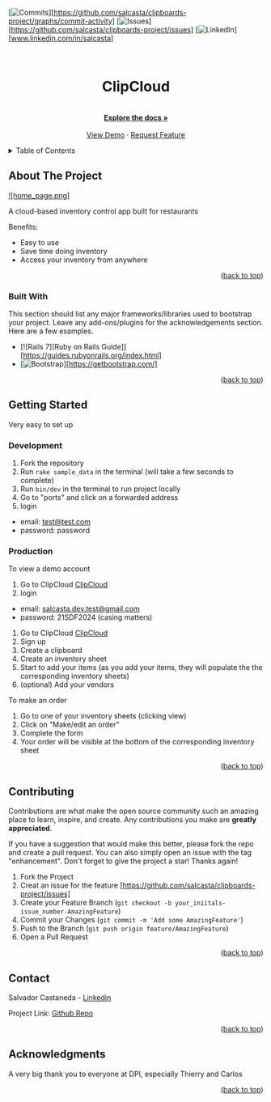 
<a name="readme-top"></a>

[![Commits][forks-shield]][https://github.com/salcasta/clipboards-project/graphs/commit-activity]
[![Issues][stars-shield]][https://github.com/salcasta/clipboards-project/issues]
[![LinkedIn][linkedin-shield]][www.linkedin.com/in/salcasta]



<!-- PROJECT LOGO -->
<br />
<div align="center">
  
  <h1>ClipCloud</h1>

  <p align="center">
    <br />
    <a href="https://github.com/salcasta/clipboards-project"><strong>Explore the docs »</strong></a>
    <br />
    <br />
    <a href="#">View Demo</a>
    ·
    <a href="https://github.com/salcasta/clipboards-project/issues/new">Request Feature</a>
  </p>
</div>



<!-- TABLE OF CONTENTS -->
<details>
  <summary>Table of Contents</summary>
  <ol>
    <li>
      <a href="#about-the-project">About The Project</a>
      <ul>
        <li><a href="#built-with">Built With</a></li>
      </ul>
    </li>
    <li>
      <a href="#getting-started">Getting Started</a>
      <ul>
        <li><a href="#development">Development</a></li>
        <li><a href="#production">Production</a></li>
      </ul>
    </li>
    <li><a href="#contributing">Contributing</a></li>
    <li><a href="#contact">Contact</a></li>
    <li><a href="#acknowledgments">Acknowledgments</a></li>
  </ol>
</details>



<!-- ABOUT THE PROJECT -->
## About The Project

[![home_page.png]](https://clipcloud.onrender.com)

A cloud-based inventory control app built for restaurants 

Benefits:
* Easy to use 
* Save time doing inventory
* Access your inventory from anywhere

<p align="right">(<a href="#readme-top">back to top</a>)</p>



### Built With

This section should list any major frameworks/libraries used to bootstrap your project. Leave any add-ons/plugins for the acknowledgements section. Here are a few examples.

* [![Rails 7][Ruby on Rails Guide]][https://guides.rubyonrails.org/index.html]
* [![Bootstrap][Bootstrap.com]][https://getbootstrap.com/]

<p align="right">(<a href="#readme-top">back to top</a>)</p>



<!-- GETTING STARTED -->
## Getting Started

Very easy to set up 

### Development

1. Fork the repository 
2. Run <code>rake sample_data</code> in the terminal (will take a few seconds to complete)
3. Run <code>bin/dev</code> in the terminal to run project locally 
4. Go to "ports" and click on a forwarded address
5. login 
  * email: test@test.com
  * password: password

### Production

To view a demo account 
1. Go to ClipCloud [ClipCloud](https://clipcloud.onrender.com/)
2. login 
  * email: salcasta.dev.test@gmail.com
  * password: 21SDF2024 (casing matters)

1. Go to ClipCloud [ClipCloud](https://clipcloud.onrender.com/)
2. Sign up
3. Create a clipboard
4. Create an inventory sheet
5. Start to add your items (as you add your items, they will populate the the corresponding inventory sheets)
6. (optional) Add your vendors

To make an order
1. Go to one of your inventory sheets (clicking view)
2. Click on "Make/edit an order"
3. Complete the form
4. Your order will be visible at the bottom of the corresponding inventory sheet

<p align="right">(<a href="#readme-top">back to top</a>)</p>


<!-- CONTRIBUTING -->
## Contributing

Contributions are what make the open source community such an amazing place to learn, inspire, and create. Any contributions you make are **greatly appreciated**.

If you have a suggestion that would make this better, please fork the repo and create a pull request. You can also simply open an issue with the tag "enhancement".
Don't forget to give the project a star! Thanks again!

1. Fork the Project
2. Creat an issue for the feature [https://github.com/salcasta/clipboards-project/issues]
3. Create your Feature Branch (`git checkout -b your_iniitals-issue_number-AmazingFeature`)
4. Commit your Changes (`git commit -m 'Add some AmazingFeature'`)
5. Push to the Branch (`git push origin feature/AmazingFeature`)
6. Open a Pull Request

<p align="right">(<a href="#readme-top">back to top</a>)</p>


<!-- CONTACT -->
## Contact

Salvador Castaneda - [Linkedin](www.linkedin.com/in/salcasta)

Project Link: [Github Repo](https://github.com/salcasta/clipboards-project)

<p align="right">(<a href="#readme-top">back to top</a>)</p>



<!-- ACKNOWLEDGMENTS -->
## Acknowledgments

A very big thank you to everyone at DPI, especially Thierry and Carlos

<p align="right">(<a href="#readme-top">back to top</a>)</p>

[contributors-shield]: https://img.shields.io/github/contributors/othneildrew/Best-README-Template.svg?style=for-the-badge
[contributors-url]: https://github.com/othneildrew/Best-README-Template/graphs/contributors
[forks-shield]: https://img.shields.io/github/forks/othneildrew/Best-README-Template.svg?style=for-the-badge
[forks-url]: https://github.com/othneildrew/Best-README-Template/network/members
[stars-shield]: https://img.shields.io/github/stars/othneildrew/Best-README-Template.svg?style=for-the-badge
[stars-url]: https://github.com/othneildrew/Best-README-Template/stargazers
[issues-shield]: https://img.shields.io/github/issues/othneildrew/Best-README-Template.svg?style=for-the-badge
[issues-url]: https://github.com/othneildrew/Best-README-Template/issues
[linkedin-shield]: https://img.shields.io/badge/-LinkedIn-black.svg?style=for-the-badge&logo=linkedin&colorB=555
[linkedin-url]: https://linkedin.com/in/othneildrew
[Bootstrap.com]: https://img.shields.io/badge/Bootstrap-563D7C?style=for-the-badge&logo=bootstrap&logoColor=white
[Bootstrap-url]: https://getbootstrap.com

